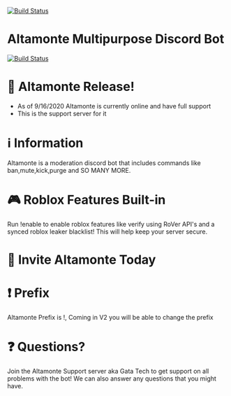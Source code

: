 [![Build Status](https://cdn.discordapp.com/attachments/749451793854890085/755600355630252062/Alitmaote_logo_2.png)](https://discord.com/api/oauth2/authorize?client_id=608420941361315971&permissions=8&scope=bot)
# Altamonte Multipurpose Discord Bot

[![Build Status](https://img.shields.io/discord/729394556185084047.svg?style=for-the-badge)](https://discord.gg/Ym6SAQ7)

# 🎉 Altamonte Release!

  - As of 9/16/2020 Altamonte is currently online and have full support
  - This is the support server for it 

# ℹ️ Information
Altamonte is a moderation discord bot that includes commands like ban,mute,kick,purge and SO MANY MORE.

# 🎮 Roblox Features Built-in
Run !enable to enable roblox features like verify using RoVer API's and a synced roblox leaker blacklist! This will help keep your server secure.

# 📨  Invite Altamonte Today

#
#
#
#

# ❗ Prefix
Altamonte Prefix is !, Coming in V2 you will be able to change the prefix

# ❓ Questions?
Join the Altamonte Support server aka Gata Tech to get support on all problems with the bot! We can also answer any questions that you might have.
